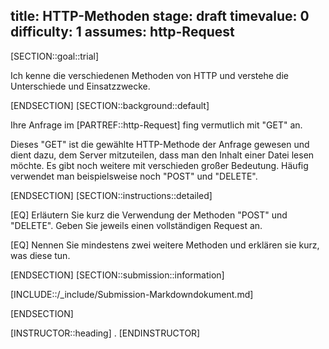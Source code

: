 title: HTTP-Methoden
stage: draft
timevalue: 0
difficulty: 1
assumes: http-Request
---
[SECTION::goal::trial]

Ich kenne die verschiedenen Methoden von HTTP und verstehe die Unterschiede und Einsatzzwecke.

[ENDSECTION]
[SECTION::background::default]

Ihre Anfrage im [PARTREF::http-Request] fing vermutlich mit "GET" an.

Dieses "GET" ist die gewählte HTTP-Methode der Anfrage gewesen und dient dazu, dem Server
mitzuteilen, dass man den Inhalt einer Datei lesen möchte. Es gibt noch weitere mit verschieden
großer Bedeutung. Häufig verwendet man beispielsweise noch "POST" und "DELETE".

[ENDSECTION]
[SECTION::instructions::detailed]

[EQ] Erläutern Sie kurz die Verwendung der Methoden "POST" und "DELETE". Geben Sie jeweils einen
vollständigen Request an.

[EQ] Nennen Sie mindestens zwei weitere Methoden und erklären sie kurz, was diese tun.

[ENDSECTION]
[SECTION::submission::information]

[INCLUDE::/_include/Submission-Markdowndokument.md]

[ENDSECTION]

[INSTRUCTOR::heading]
.
[ENDINSTRUCTOR]
